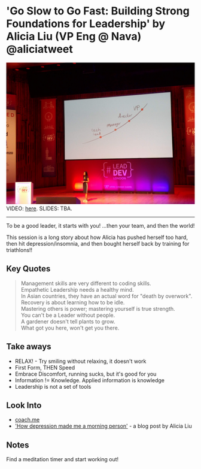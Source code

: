 # 'Go Slow to Go Fast: Building Strong Foundations for Leadership' by Alicia Liu (VP Eng @ Nava) @aliciatweet

![Alicia Liu](img/01_AliciaLiu.jpg "Alicia Liu intro")
VIDEO: [here](https://www.youtube.com/watch?v=zxzaG2zNiTU&list=PLBzScQzZ83I_VX8zgmLqIfma_kJs3RRmu&index=10&t=0s). SLIDES: TBA.

---

To be a good leader, it starts with you! ...then your team, and then the world!

This session is a long story about how Alicia has pushed herself too hard, then hit depression/insomnia, and then bought herself back by training for triathlons!!

## Key Quotes

> Management skills are very different to coding skills.
\
> Empathetic Leadership needs a healthy mind.
\
> In Asian countries, they have an actual word for "death by overwork".
\
> Recovery is about learning how to be idle.
\
> Mastering others is power; mastering yourself is true strength.
\
> You can't be a Leader without people.
\
> A gardener doesn't tell plants to grow.
\
> What got you here, won't get you there.

## Take aways

- RELAX! - Try smiling without relaxing, it doesn't work
- First Form, THEN Speed
- Embrace Discomfort, running sucks, but it's good for you
- Information != Knowledge. Applied information is knowledge
- Leadership is not a set of tools

## Look Into

- [coach.me](https://www.coach.me/)
- ['How depression made me a morning person'](https://betterhumans.coach.me/how-depression-made-me-a-morning-person-cda4889662ff) - a blog post by Alicia Liu

## Notes

Find a meditation timer and start working out!